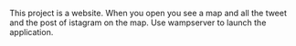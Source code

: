 This project is a website. When you open you see a map and all the tweet and the post of istagram on the map. Use wampserver to launch the application.
